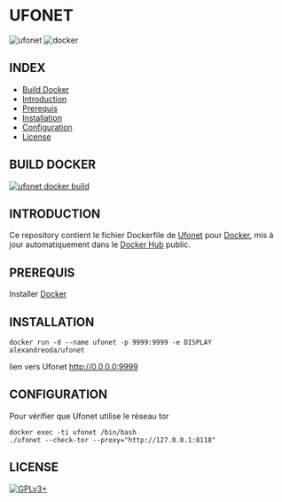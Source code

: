 # UFONET

![ufonet](https://raw.githubusercontent.com/oda-alexandre/ufonet/master/img/logo-ufonet.png) ![docker](https://raw.githubusercontent.com/oda-alexandre/ufonet/master/img/logo-docker.png)


## INDEX

- [Build Docker](#BUILD)
- [Introduction](#INTRODUCTION)
- [Prerequis](#PREREQUIS)
- [Installation](#INSTALLATION)
- [Configuration](#CONFIGURATION)
- [License](#LICENSE)


## BUILD DOCKER

[![ufonet docker build](https://img.shields.io/docker/build/alexandreoda/ufonet.svg)](https://hub.docker.com/r/alexandreoda/ufonet)


## INTRODUCTION

Ce repository contient le fichier Dockerfile de [Ufonet](https://ufonet.03c8.net/) pour [Docker](https://www.docker.com), mis à jour automatiquement dans le [Docker Hub](https://hub.docker.com/r/alexandreoda/ufonet/) public.


## PREREQUIS

Installer [Docker](https://www.docker.com)


## INSTALLATION

```
docker run -d --name ufonet -p 9999:9999 -e DISPLAY alexandreoda/ufonet
```

lien vers Ufonet http://0.0.0.0:9999


## CONFIGURATION

Pour vérifier que Ufonet utilise le réseau tor

```
docker exec -ti ufonet /bin/bash
./ufonet --check-tor --proxy="http://127.0.0.1:8118"
```


## LICENSE

[![GPLv3+](http://gplv3.fsf.org/gplv3-127x51.png)](https://github.com/oda-alexandre/ufonet/blob/master/LICENSE)
